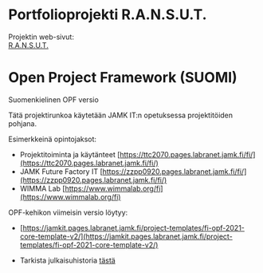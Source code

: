 # Portfolioprojekti R.A.N.S.U.T. 

Projektin web-sivut:  
[R.A.N.S.U.T.](https://ransut.pages.labranet.jamk.fi/site/)







# Open Project Framework (SUOMI)

Suomenkielinen OPF versio

Tätä projektirunkoa käytetään JAMK IT:n opetuksessa projektitöiden pohjana. 


Esimerkkeinä opintojaksot:

* Projektitoiminta ja käytänteet [https://ttc2070.pages.labranet.jamk.fi/fi/](https://ttc2070.pages.labranet.jamk.fi/fi/)
* JAMK Future Factory IT [https://zzpp0920.pages.labranet.jamk.fi/fi/](https://zzpp0920.pages.labranet.jamk.fi/fi/)
* WIMMA Lab [https://www.wimmalab.org/fi](https://www.wimmalab.org/fi)

OPF-kehikon viimeisin versio löytyy:

* [https://jamkit.pages.labranet.jamk.fi/project-templates/fi-opf-2021-core-template-v2/](https://jamkit.pages.labranet.jamk.fi/project-templates/fi-opf-2021-core-template-v2/)

* Tarkista julkaisuhistoria [tästä](release-note.md)
